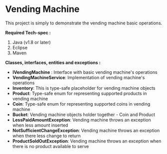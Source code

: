 # Vending Machine
This project is simply to demonstrate the vending machine basic operations.

**Required Tech-spec :**
1. Java (v1.8 or later)
3. Eclipse 
4. Maven 

**Classes, interfaces, entities and exceptions :**
 - **IVendingMachine** : Interface with basic vending machine's operations
 - **VendingMachineService**: Implementation of vending machine's operations
 - **Inventory**: This is type-safe placeholder for vending machine objects
 - **Product**: Type-safe enum for representing supported products in vending machine
 - **Coin**: Type-safe enum for representing supported coins in vending machine
 - **Bucket**: Vending machine objects holder together - Coin and Product
 - **LessPaidAmountException**: Vending machine throws an exception when less amount inserted
 - **NotSufficientChangeException**: Vending machine throws an exception when there less change to return
 - **ProductSoldOutException**: Vending machine throws an exception when there is no product available to serve


 